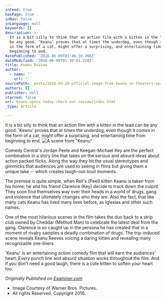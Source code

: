 ```yaml
---
inFeed: true
hasPage: true
inNav: false
inLanguage: null
keywords: []
description: >-
  It is a bit silly to think that an action film with a kitten in the lead can
  be any good. ‘Keanu’ proves that at times the underdog, even though it comes
  in the form of a cat, might offer a surprising, and entertaining time from
  beginning to end.
datePublished: '2016-06-09T01:46:10.266Z'
dateModified: '2016-06-09T01:30:01.328Z'
title: Keanu Review
author:
  - name: ''
    url: ''
sourcePath: _posts/2016-04-28-official-image-from-keanu-in-theaters-april-29.md
authors: []
publisher: null
starred: false
url: keanu-opens-today-check-out-review/index.html
_type: Article

---
```

It is a bit silly to think that an action film with a kitten in the lead can be any good. 'Keanu' proves that at times the underdog, even though it comes in the form of a cat, might offer a surprising, and entertaining time from beginning to end.
![A scene from "Keanu"](https://the-grid-user-content.s3-us-west-2.amazonaws.com/339eaa68-9102-4681-823b-e6c44542550d.jpg)

Comedy Central's Jordan Peele and Keegan-Michael Key are the perfect combination in a story line that takes on the serious and absurd ideas about action packed flicks. Along the way they hit the usual stereotypes and gimmicks that audiences are used to seeing in films but giving them a unique take -- which creates laugh-out-loud moments.

The premise is quite simple, when Rell's (Peel) kitten Keanu is taken from his home; he and his friend Clarence (Key) decide to track down the culprit. They soon find themselves way over their heads in a world of drugs, gang and violence that ultimately changes who they are. Also the fact, that like many cats Keanu has lived many lives before, as Iglesias and other such names. 

One of the most hilarious scenes in the film takes the duo back to a strip club owned by Cheddar (Method Man) to celebrate the latest deal from the gang. Clarence is so caught up in the persona he has created that in a moment of rivalry samples a deadly combination of drugs. The trip-induced scene reveals Keanu Reeves voicing a daring kitten and revealing many recognizable one-liners.

'Keanu' is an entertaining action comedy film that will earn the audiences' heart. Every punch line and absurd situation works throughout the film. And if you don't need a good laugh, there is a cute kitten to soften your heart too.

_Originally Published on [Examiner.com][0]_

* Image Courtesy of Warner Bros. Pictures. 
* All rights Reserved. Copyright 2016\.

[0]: http://examiner.com/review/keanu-a-kitty-cat-of-a-comedy